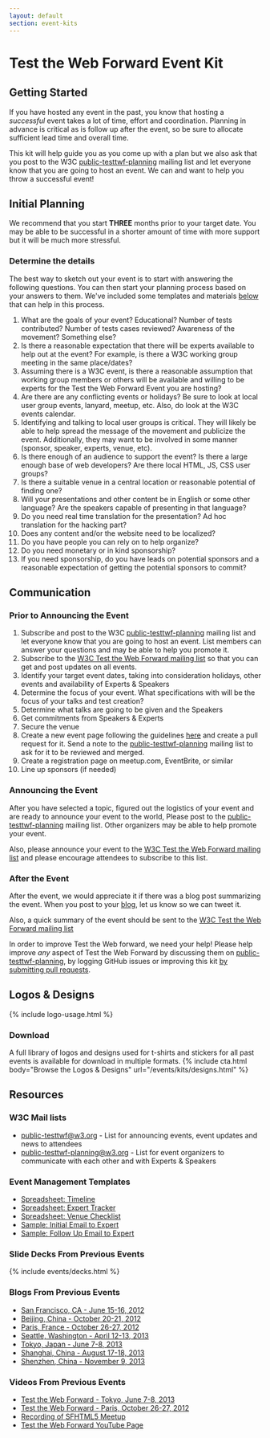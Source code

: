 ```yaml
---
layout: default
section: event-kits
---
```


# Test the Web Forward Event Kit

<h2 id="getting_started">Getting Started</h2>
If you have hosted any event in the past, you know that hosting a <em>successful</em>
event takes a lot of time, effort and coordination.  Planning in advance is critical as is follow up after the event, 
so be sure to allocate sufficient lead time and overall time.

This kit will help guide you as you come up with a plan but we also ask that you post to the W3C [public-testtwf-planning][planning] mailing list and let everyone know that you are going to host an event.  We can and want to help you throw a successful event!

<h2 id="initial_planning">Initial Planning</h2>
We recommend that you start <strong>THREE</strong> months prior to your target date.  You may be able to be successful in a shorter amount of time with more support but it will be much more stressful. 

### Determine the details

The best way to sketch out your event is to start with answering the following questions. You can then start your planning process based on your answers to them. We've included some templates and materials [below][templates] that can help in this process.

1. What are the goals of your event?  Educational?  Number of tests contributed?  Number of tests cases reviewed? Awareness of the movement?  Something else?
2. Is there a reasonable expectation that there will be experts available to help out at the event? For example, is there a W3C working group meeting in the same place/dates?
3. Assuming there is a W3C event, is there a reasonable assumption that working group members or others will be available and willing to be experts for the Test the Web Forward Event you are hosting?
4. Are there are any conflicting events or holidays? Be sure to look at local user group events, lanyard, meetup, etc. Also, do look at the W3C events calendar.
5. Identifying and talking to local user groups is critical.  They will likely be able to help spread the message of the movement and publicize the event.  Additionally, they may want to be involved in some manner (sponsor, speaker, experts, venue, etc).
6. Is there enough of an audience to support the event? Is there a large enough base of web developers?  Are there local HTML, JS, CSS user groups?
7. Is there a suitable venue in a central location or reasonable potential of finding one?
8. Will your presentations and other content be in English or some other language?  Are the speakers capable of presenting in that language?
9. Do you need real time translation for the presentation? Ad hoc translation for the hacking part?
10. Does any content and/or the website need to be localized?
11. Do you have people you can rely on to help organize?
12. Do you need monetary or in kind sponsorship?
13. If you need sponsorship, do you have leads on potential sponsors and a reasonable expectation of getting the potential sponsors to commit?

## Communication

### Prior to Announcing the Event

1. Subscribe and post to the W3C [public-testtwf-planning][planning] mailing list and let everyone know that you are going to host an event. List members can answer your questions and may be able to help you promote it.
2. Subscribe to the [W3C Test the Web Forward mailing list][public-testtwf]</a> so that you can get and post updates on all events.
3. Identify your target event dates, taking into consideration holidays, other events and availability of Experts &amp; Speakers
4. Determine the focus of your event.  What specifications with will be the focus of your talks and test creation?
5. Determine what talks are going to be given and the Speakers
6. Get commitments from Speakers & Experts
7. Secure the venue
8. Create a new event page following the guidelines [here][contributing] and create a pull request for it. Send a note to the [public-testtwf-planning][planning] mailing list to ask for it to be reviewed and merged.
8. Create a registration page on meetup.com, EventBrite, or similar
9. Line up sponsors (if needed)

### Announcing the Event

After you have selected a topic, figured out the logistics of your event and are ready to announce your event to the world, Please post to the [public-testtwf-planning][planning] mailing list. Other organizers may be able to help promote your event.

Also, please announce your event to the [W3C Test the Web Forward mailing list][public-testtwf] and please encourage attendees to subscribe to this list.

### After the Event

After the event, we would appreciate it if there was a blog post summarizing the event.  When you post to your [blog][contributing], let us know so we can tweet it.


Also, a quick summary of the event should be sent to the [W3C Test the Web Forward mailing list][public-testtwf] 

In order to improve Test the Web forward, we need your help!  Please help improve <i>any</i> aspect of Test the Web Forward by discussing them on [public-testtwf-planning][planning], by logging GitHub issues or improving this kit [by submitting pull requests][contributing].

<h2 id="artwork">Logos & Designs</h2>
{% include logo-usage.html %}

### Download
A full library of logos and designs used for t-shirts and stickers for all past events is available for download in multiple formats.
{% include cta.html body="Browse the Logos & Designs" url="/events/kits/designs.html" %} 

## Resources

### W3C Mail lists

* [public-testtwf@w3.org][public-testtwf] - List for announcing events, event updates and news to attendees
* [public-testtwf-planning@w3.org][planning] - List for event organizers to communicate with each other and with Experts &amp; Speakers 

### Event Management Templates
 
* [Spreadsheet: Timeline][timeline]
* [Spreadsheet: Expert Tracker][expert-tracker]
* [Spreadsheet: Venue Checklist][venue-checklist]
* [Sample: Initial Email to Expert][expert-initial]
* [Sample: Follow Up Email to Expert][expert-followup]


### Slide Decks From Previous Events
{% include events/decks.html %}

### Blogs From Previous Events

* [San Francisco, CA - June 15-16, 2012][sf-recap]
* [Beijing, China - October 20-21, 2012][beijing-recap]
* [Paris, France - October 26-27, 2012][paris-recap]
* [Seattle, Washington - April 12-13, 2013][seattle-recap]
* [Tokyo, Japan - June 7-8, 2013][tokyo-recap]
* [Shanghai, China - August 17-18, 2013][shanghai-recap]
* [Shenzhen, China - November 9, 2013][shenzhen-recap]

### Videos From Previous Events
  
* [Test the Web Forward - Tokyo, June 7-8, 2013][tokyo-video]
* [Test the Web Forward - Paris, October 26-27, 2012][paris-video]
* [Recording of SFHTML5 Meetup][sfhtml5-video]
* [Test the Web Forward YouTube Page][ttwf-youtube]



[contributing]: https://github.com/w3c/testtwf-website/blob/gh-pages/CONTRIBUTING.md
[planning]:  http://lists.w3.org/Archives/Public/public-testtwf-planning/
[templates]: #event-management-templates
[public-testtwf]: http://lists.w3.org/Archives/Public/public-testtwf/
[timeline]: ./resources/docs/TestTWFEventTimeline.xlsx
[expert-tracker]: ./resources/docs/expert_tracker.xlsx
[venue-checklist]: ./resources/docs/VenueChecklist.xlsx
[expert-initial]: ./resources/docs/initial_email.txt
[expert-followup]: ./resources/docs/followup_email.txt
[tokyo-video]: http://bit.ly/142VHcm
[paris-video]: http://bit.ly/142IcJA
[sfhtml5-video]: http://www.youtube.com/watch?feature=player_embedded&v=Z9oDBM8tFzc#!
[ttwf-youtube]: http://bit.ly/14bEN66
[sf-recap]: http://testthewebforward.org/blog/2012/06/20/sanfrancisco-event-recap.html
[beijing-recap]: /blog/2012/10/25/beijing-event-recap.html
[paris-recap]: /blog/2012/11/09/paris-event-recap.html
[seattle-recap]: /blog/2013/04/26/seattle-event-recap.html
[tokyo-recap]: /blog/2013/06/26/tokyo-event-recap.html
[shanghai-recap]: /blog/2013/08/26/shanghai-event-recap.html
[shenzhen-recap]: /blog/2013/11/20/shenzhen-event-recap.html
